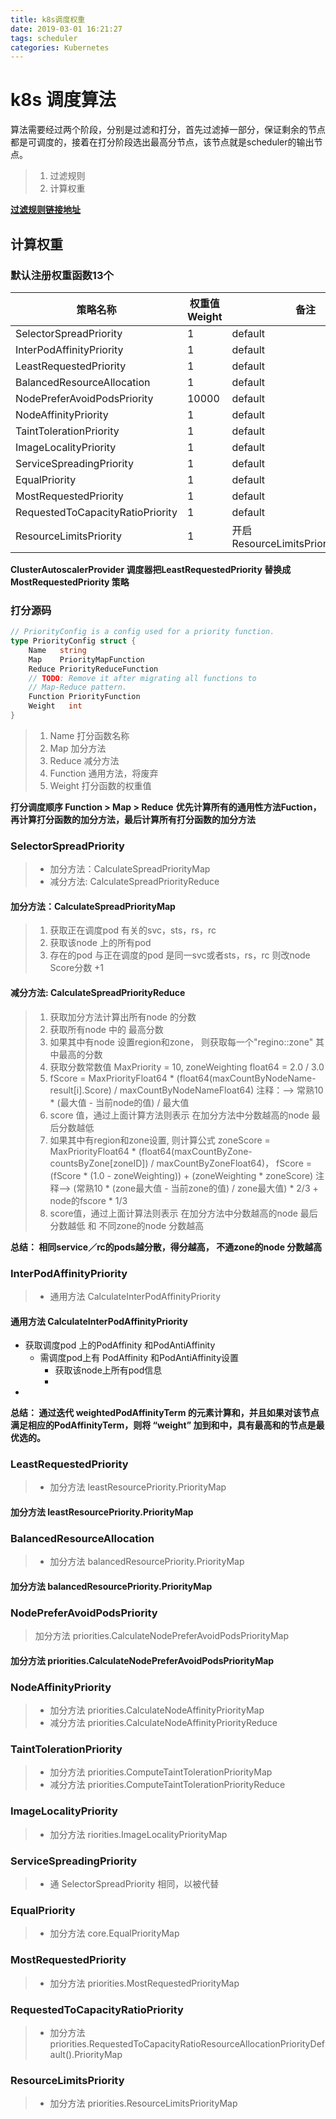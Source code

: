 ```yaml
---
title: k8s调度权重
date: 2019-03-01 16:21:27
tags: scheduler
categories: Kubernetes
---
```


# k8s 调度算法

算法需要经过两个阶段，分别是过滤和打分，首先过滤掉一部分，保证剩余的节点都是可调度的，接着在打分阶段选出最高分节点，该节点就是scheduler的输出节点。

>1. 过滤规则
>2. 计算权重

**[过滤规则链接地址](http://www.flftuu.com/2019/02/28/algorithm/)**

<!-- more -->

## 计算权重

### 默认注册权重函数13个

|策略名称 |权重值Weight|备注|
|---|---|---|
|SelectorSpreadPriority|1|default|
|InterPodAffinityPriority|1|default|
|LeastRequestedPriority|1|default|
|BalancedResourceAllocation|1|default|
|NodePreferAvoidPodsPriority|10000|default|
|NodeAffinityPriority|1|default|
|TaintTolerationPriority|1|default|
|ImageLocalityPriority|1|default|
|ServiceSpreadingPriority|1|default|
|EqualPriority|1|default|
|MostRequestedPriority|1|default|
|RequestedToCapacityRatioPriority|1|default|
|ResourceLimitsPriority|1|开启ResourceLimitsPriorityFunction|

**ClusterAutoscalerProvider 调度器把LeastRequestedPriority 替换成MostRequestedPriority 策略**

### 打分源码

```go
// PriorityConfig is a config used for a priority function.
type PriorityConfig struct {
	Name   string
	Map    PriorityMapFunction
	Reduce PriorityReduceFunction
	// TODO: Remove it after migrating all functions to
	// Map-Reduce pattern.
	Function PriorityFunction
	Weight   int
}
```

>1. Name 打分函数名称
>2. Map 加分方法
>3. Reduce 减分方法
>4. Function 通用方法，将废弃
>5. Weight 打分函数的权重值

**打分调度顺序 Function > Map > Reduce**
**优先计算所有的通用性方法Fuction， 再计算打分函数的加分方法，最后计算所有打分函数的加分方法**

### SelectorSpreadPriority

>- 加分方法：CalculateSpreadPriorityMap
>- 减分方法: CalculateSpreadPriorityReduce

#### 加分方法：CalculateSpreadPriorityMap

>1. 获取正在调度pod 有关的svc，sts，rs，rc
>2. 获取该node 上的所有pod
>3. 存在的pod 与正在调度的pod 是同一svc或者sts，rs，rc 则改node Score分数 +1

#### 减分方法: CalculateSpreadPriorityReduce

>1. 获取加分方法计算出所有node 的分数
>2. 获取所有node 中的 最高分数
>3. 如果其中有node 设置region和zone， 则获取每一个"regino::zone" 其中最高的分数
>4. 获取分数常数值 MaxPriority = 10, zoneWeighting float64 = 2.0 / 3.0
>5. fScore = MaxPriorityFloat64 * (float64(maxCountByNodeName-result[i].Score) / maxCountByNodeNameFloat64) 注释：--> 常熟10 * (最大值 - 当前node的值) / 最大值
>6. score 值，通过上面计算方法则表示 在加分方法中分数越高的node 最后分数越低
>7. 如果其中有region和zone设置, 则计算公式 zoneScore = MaxPriorityFloat64 * (float64(maxCountByZone-countsByZone[zoneID]) / maxCountByZoneFloat64)， fScore = (fScore * (1.0 - zoneWeighting)) + (zoneWeighting * zoneScore) 注释--> (常熟10 * (zone最大值 - 当前zone的值) / zone最大值) * 2/3 + node的fscore * 1/3
>8. score值，通过上面计算法则表示 在加分方法中分数越高的node 最后分数越低 和 不同zone的node 分数越高

**总结： 相同service／rc的pods越分散，得分越高， 不通zone的node 分数越高**

### InterPodAffinityPriority

>- 通用方法 CalculateInterPodAffinityPriority

#### 通用方法 CalculateInterPodAffinityPriority

- 获取调度pod 上的PodAffinity 和PodAntiAffinity
  - 需调度pod上有 PodAffinity 和PodAntiAffinity设置
    - 获取该node上所有pod信息
    - 
- 

**总结： 通过迭代 weightedPodAffinityTerm 的元素计算和，并且如果对该节点满足相应的PodAffinityTerm，则将 “weight” 加到和中，具有最高和的节点是最优选的。**


### LeastRequestedPriority

>- 加分方法 leastResourcePriority.PriorityMap

#### 加分方法 leastResourcePriority.PriorityMap

### BalancedResourceAllocation

>- 加分方法 balancedResourcePriority.PriorityMap

#### 加分方法 balancedResourcePriority.PriorityMap

### NodePreferAvoidPodsPriority

> 加分方法 priorities.CalculateNodePreferAvoidPodsPriorityMap

#### 加分方法 priorities.CalculateNodePreferAvoidPodsPriorityMap

### NodeAffinityPriority

>- 加分方法 priorities.CalculateNodeAffinityPriorityMap
>- 减分方法 priorities.CalculateNodeAffinityPriorityReduce

### TaintTolerationPriority

>- 加分方法 priorities.ComputeTaintTolerationPriorityMap
>- 减分方法 priorities.ComputeTaintTolerationPriorityReduce

### ImageLocalityPriority

>- 加分方法 riorities.ImageLocalityPriorityMap

### ServiceSpreadingPriority

>- 通 SelectorSpreadPriority 相同，以被代替

### EqualPriority

>- 加分方法 core.EqualPriorityMap

### MostRequestedPriority

>- 加分方法 priorities.MostRequestedPriorityMap

### RequestedToCapacityRatioPriority

>- 加分方法 priorities.RequestedToCapacityRatioResourceAllocationPriorityDefault().PriorityMap

### ResourceLimitsPriority

>- 加分方法 priorities.ResourceLimitsPriorityMap